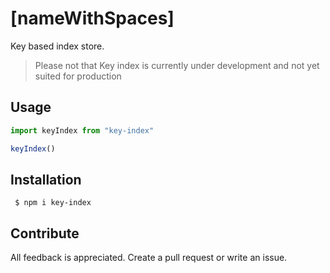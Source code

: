 # [nameWithSpaces]

Key based index store.

> Please not that Key index is currently under development and not yet suited for production

## Usage



```js
import keyIndex from "key-index"

keyIndex()
```

## Installation

```shell
 $ npm i key-index
```

## Contribute

All feedback is appreciated. Create a pull request or write an issue.

